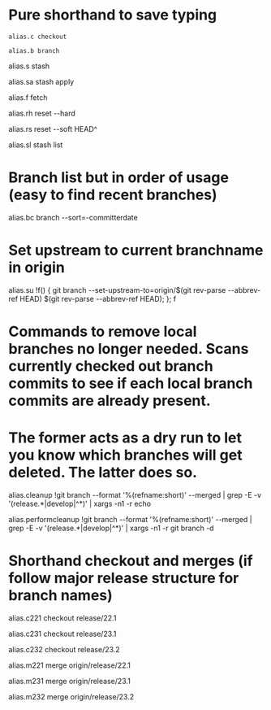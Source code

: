 # Pure shorthand to save typing

`alias.c checkout`
```
alias.b branch
```

alias.s stash

alias.sa stash apply

alias.f fetch

alias.rh reset --hard

alias.rs reset --soft HEAD^

alias.sl stash list

# Branch list but in order of usage (easy to find recent branches)

alias.bc branch --sort=-committerdate

# Set upstream to current branchname in origin

alias.su !f() { git branch --set-upstream-to=origin/$(git rev-parse --abbrev-ref HEAD) $(git rev-parse --abbrev-ref HEAD); }; f

# Commands to remove local branches no longer needed. Scans currently checked out branch commits to see if each local branch commits are already present. 
# The former acts as a dry run to let you know which branches will get deleted. The latter does so.

alias.cleanup !git branch --format '%(refname:short)' --merged | grep -E -v '(release.*|develop|^\*)' | xargs -n1 -r echo

alias.performcleanup !git branch --format '%(refname:short)' --merged | grep -E -v '(release.*|develop|^\*)' | xargs -n1 -r git branch -d

# Shorthand checkout and merges (if follow major release structure for branch names)
alias.c221 checkout release/22.1

alias.c231 checkout release/23.1

alias.c232 checkout release/23.2



alias.m221 merge origin/release/22.1

alias.m231 merge origin/release/23.1

alias.m232 merge origin/release/23.2
